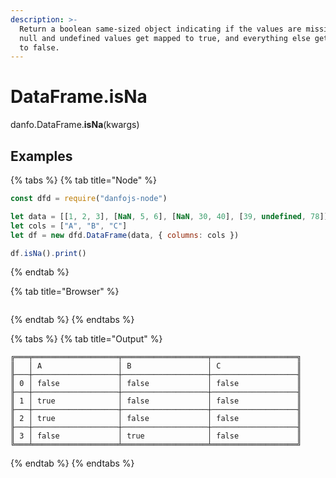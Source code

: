 ```yaml
---
description: >-
  Return a boolean same-sized object indicating if the values are missing. NaN.
  null and undefined values get mapped to true, and everything else gets mapped
  to false.
---
```


# DataFrame.isNa

danfo.DataFrame.**isNa**(kwargs)

## **Examples**

{% tabs %}
{% tab title="Node" %}
```javascript
const dfd = require("danfojs-node")

let data = [[1, 2, 3], [NaN, 5, 6], [NaN, 30, 40], [39, undefined, 78]]
let cols = ["A", "B", "C"]
let df = new dfd.DataFrame(data, { columns: cols })

df.isNa().print()
```
{% endtab %}

{% tab title="Browser" %}
```
```
{% endtab %}
{% endtabs %}

{% tabs %}
{% tab title="Output" %}
```
╔═══╤═══════════════════╤═══════════════════╤═══════════════════╗
║   │ A                 │ B                 │ C                 ║
╟───┼───────────────────┼───────────────────┼───────────────────╢
║ 0 │ false             │ false             │ false             ║
╟───┼───────────────────┼───────────────────┼───────────────────╢
║ 1 │ true              │ false             │ false             ║
╟───┼───────────────────┼───────────────────┼───────────────────╢
║ 2 │ true              │ false             │ false             ║
╟───┼───────────────────┼───────────────────┼───────────────────╢
║ 3 │ false             │ true              │ false             ║
╚═══╧═══════════════════╧═══════════════════╧═══════════════════╝
```
{% endtab %}
{% endtabs %}

